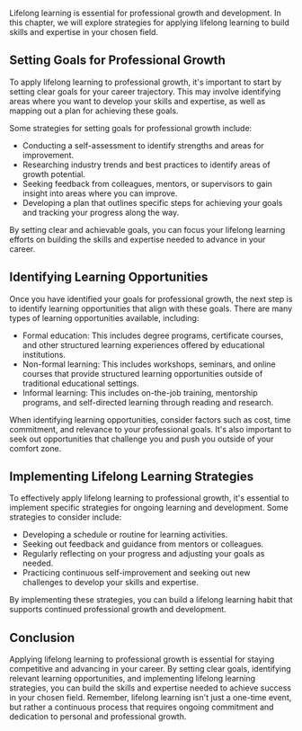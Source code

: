 
Lifelong learning is essential for professional growth and development. In this chapter, we will explore strategies for applying lifelong learning to build skills and expertise in your chosen field.

Setting Goals for Professional Growth
-------------------------------------

To apply lifelong learning to professional growth, it's important to start by setting clear goals for your career trajectory. This may involve identifying areas where you want to develop your skills and expertise, as well as mapping out a plan for achieving these goals.

Some strategies for setting goals for professional growth include:

* Conducting a self-assessment to identify strengths and areas for improvement.
* Researching industry trends and best practices to identify areas of growth potential.
* Seeking feedback from colleagues, mentors, or supervisors to gain insight into areas where you can improve.
* Developing a plan that outlines specific steps for achieving your goals and tracking your progress along the way.

By setting clear and achievable goals, you can focus your lifelong learning efforts on building the skills and expertise needed to advance in your career.

Identifying Learning Opportunities
----------------------------------

Once you have identified your goals for professional growth, the next step is to identify learning opportunities that align with these goals. There are many types of learning opportunities available, including:

* Formal education: This includes degree programs, certificate courses, and other structured learning experiences offered by educational institutions.
* Non-formal learning: This includes workshops, seminars, and online courses that provide structured learning opportunities outside of traditional educational settings.
* Informal learning: This includes on-the-job training, mentorship programs, and self-directed learning through reading and research.

When identifying learning opportunities, consider factors such as cost, time commitment, and relevance to your professional goals. It's also important to seek out opportunities that challenge you and push you outside of your comfort zone.

Implementing Lifelong Learning Strategies
-----------------------------------------

To effectively apply lifelong learning to professional growth, it's essential to implement specific strategies for ongoing learning and development. Some strategies to consider include:

* Developing a schedule or routine for learning activities.
* Seeking out feedback and guidance from mentors or colleagues.
* Regularly reflecting on your progress and adjusting your goals as needed.
* Practicing continuous self-improvement and seeking out new challenges to develop your skills and expertise.

By implementing these strategies, you can build a lifelong learning habit that supports continued professional growth and development.

Conclusion
----------

Applying lifelong learning to professional growth is essential for staying competitive and advancing in your career. By setting clear goals, identifying relevant learning opportunities, and implementing lifelong learning strategies, you can build the skills and expertise needed to achieve success in your chosen field. Remember, lifelong learning isn't just a one-time event, but rather a continuous process that requires ongoing commitment and dedication to personal and professional growth.
